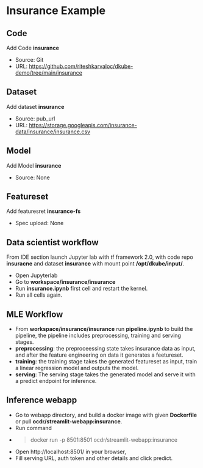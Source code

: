 # Insurance Example

## Code
Add Code **insurance**
  - Source: Git
  - URL: https://github.com/riteshkarvaloc/dkube-demo/tree/main/insurance

## Dataset 
Add dataset **insurance**
  - Source: pub_url
  - URL: https://storage.googleapis.com/insurance-data/insurance/insurance.csv

## Model
Add Model **insurance**
  - Source: None

## Featureset
Add featuresret **insurance-fs**
  - Spec upload: None


## Data scientist workflow

From IDE section launch Jupyter lab with tf framework 2.0, with code repo **insuracne** and dataset **insurance** with mount point **/opt/dkube/input/**.

  - Open Jupyterlab
  - Go to **workspace/insurance/insurance**
  - Run **insurance.ipynb** first cell and restart the kernel.
  - Run all cells again. 

## MLE Workflow

  - From **workspace/insurance/insurance** run **pipeline.ipynb** to build the pipeline, the pipeline includes preprocessing, training and serving stages. 
  - **preprocessing**: the preproceessing state takes insurance data as input, and after the feature engineering on data it generates a feetureset. 
  - **training**: the training stage takes the generated featureset as input, train a linear regression model and outputs the model.
  - **serving**: The serving stage takes the generated model and serve it with a predict endpoint for inference. 
  
## Inference webapp
  - Go to webapp directory, and build a docker image with given **Dockerfile** or pull **ocdr/streamlit-webapp:insurance**.
  - Run command  
  - > docker run -p 8501:8501 ocdr/streamlit-webapp:insurance 
  - Open http://localhost:8501/ in your browser,
  - Fill serving URL, auth token and other details and click predict.
